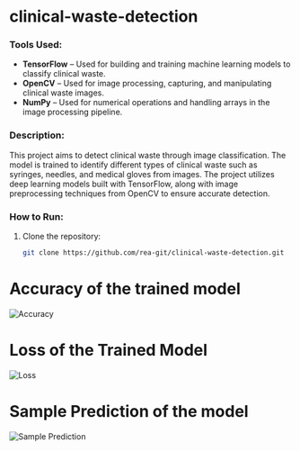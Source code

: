 # clinical-waste-detection

### Tools Used:
- **TensorFlow** – Used for building and training machine learning models to classify clinical waste.
- **OpenCV** – Used for image processing, capturing, and manipulating clinical waste images.
- **NumPy** – Used for numerical operations and handling arrays in the image processing pipeline.

### Description:
This project aims to detect clinical waste through image classification. The model is trained to identify different types of clinical waste such as syringes, needles, and medical gloves from images. The project utilizes deep learning models built with TensorFlow, along with image preprocessing techniques from OpenCV to ensure accurate detection.

### How to Run:
1. Clone the repository:
   ```bash
   git clone https://github.com/rea-git/clinical-waste-detection.git
# Accuracy of the trained model
![Accuracy](./accuracy.png)
# Loss of the Trained Model
![Loss](./loss.png)
# Sample Prediction of the model
![Sample Prediction](./sample-prediction.png)
